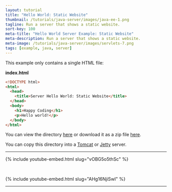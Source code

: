 ```yaml
---
layout: tutorial
title: "Hello World: Static Website"
thumbnail: /tutorials/java-server/images/java-ee-1.png
tagline: Run a server that shows a static website.
sort-key: 100
meta-title: "Hello World Server Example: Static Website"
meta-description: Run a server that shows a static website.
meta-image: /tutorials/java-server/images/servlets-7.png
tags: [example, java, server]
---
```


This example only contains a single HTML file:

**index.html**

```html
<!DOCTYPE html>
<html>
  <head>
    <title>Server Hello World: Static Website</title>
  </head>
  <body>
    <h1>Happy Coding</h1>
    <p>Hello world!</p>
  </body>
</html>
```

You can view the directory [here](https://github.com/KevinWorkman/HappyCoding/tree/gh-pages/examples/java-server/java-server-example-projects/hello-world-static-website) or download it as a zip file [here](https://downgit.github.io/#/home?url=https://github.com/KevinWorkman/HappyCoding/tree/gh-pages/examples/java-server/java-server-example-projects/hello-world-static-website).

You can copy this directory into a [Tomcat](/tutorials/java-server/tomcat) or [Jetty](/tutorials/java-server/jetty-setup) server.

---

{% include youtube-embed.html slug="vOBG5o5thSc" %}

<br>

{% include youtube-embed.html slug="AHg16NjiSwI" %}

---